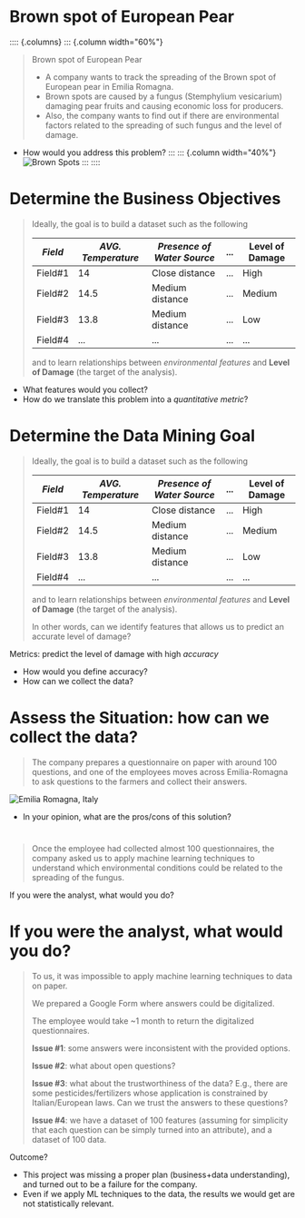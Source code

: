 # Brown spot of European Pear

:::: {.columns}
::: {.column width="60%"}

> Brown spot of European Pear
> 
> - A company wants to track the spreading of the Brown spot of European pear in Emilia Romagna.
> - Brown spots are caused by a fungus (Stemphylium vesicarium) damaging pear fruits and causing economic loss for producers.
> - Also, the company wants to find out if there are environmental factors related to the spreading of such fungus and the level of damage.

- How would you address this problem?
:::
::: {.column width="40%"}
![Brown Spots](https://agricoltura.regione.emilia-romagna.it/fitosanitario/temi/avversita/schede/avversita-per-nome/immagini-e-documenti/maculatura-bruna-del-pero/sui-frutti-l2019area-necrotica-si-circonda-spesso-di-alone-rossastro)
:::
::::

# Determine the Business Objectives

> Ideally, the goal is to build a dataset such as the following
>
> | *Field*  | *AVG. Temperature* | *Presence of Water Source* | ... | **Level of Damage** |
> |----------|--------------------|----------------------------|-----|---------------------|
> | Field\#1 | 14                 | Close distance             | ... | High                |
> | Field\#2 | 14.5               | Medium distance            | ... | Medium              |
> | Field\#3 | 13.8               | Medium distance            | ... | Low                 |
> | Field\#4 | ...                | ...                        | ... | ...                 |
>
> and to learn relationships between *environmental features* and **Level of Damage** (the target of the analysis).

- What features would you collect?
- How do we translate this problem into a *quantitative metric*?

# Determine the Data Mining Goal 

> Ideally, the goal is to build a dataset such as the following
>
> | *Field*  | *AVG. Temperature* | *Presence of Water Source* | ... | **Level of Damage** |
> |----------|--------------------|----------------------------|-----|---------------------|
> | Field\#1 | 14                 | Close distance             | ... | High                |
> | Field\#2 | 14.5               | Medium distance            | ... | Medium              |
> | Field\#3 | 13.8               | Medium distance            | ... | Low                 |
> | Field\#4 | ...                | ...                        | ... | ...                 |
>
> and to learn relationships between *environmental features* and **Level of Damage** (the target of the analysis).
> 
> In other words, can we identify features that allows us to predict an accurate level of damage?

Metrics: predict the level of damage with high *accuracy*

- How would you define accuracy?
- How can we collect the data?

# Assess the Situation: how can we collect the data?

> The company prepares a questionnaire on paper with around 100 questions, and one of the employees moves across Emilia-Romagna to ask questions to the farmers and collect their answers.

![Emilia Romagna, Italy](https://github.com/user-attachments/assets/ad66fa16-fa65-450b-955e-37ab3bd67113)

- In your opinion, what are the pros/cons of this solution?

# 

> Once the employee had collected almost 100 questionnaires, the company asked us to apply machine learning techniques to understand which environmental conditions could be related to the spreading of the fungus.

If you were the analyst, what would you do?

# If you were the analyst, what would you do?

> To us, it was impossible to apply machine learning techniques to data on paper.
>
> We prepared a Google Form where answers could be digitalized.
> 
> The employee would take ~1 month to return the digitalized questionnaires.
> 
> **Issue #1**: some answers were inconsistent with the provided options.
>
> **Issue #2**: what about open questions?
>
> **Issue #3**: what about the trustworthiness of the data? E.g., there are some pesticides/fertilizers whose application is constrained by Italian/European laws. Can we trust the answers to these questions?
>
> **Issue #4**: we have a dataset of 100 features (assuming for simplicity that each question can be simply turned into an attribute), and a dataset of 100 data.

Outcome?

- This project was missing a proper plan (business+data understanding), and turned out to be a failure for the company.
- Even if we apply ML techniques to the data, the results we would get are not statistically relevant.
